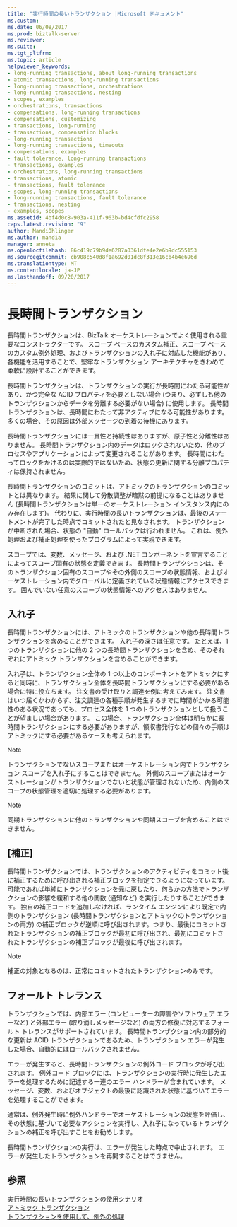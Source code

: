 ```yaml
---
title: "実行時間の長いトランザクション |Microsoft ドキュメント"
ms.custom: 
ms.date: 06/08/2017
ms.prod: biztalk-server
ms.reviewer: 
ms.suite: 
ms.tgt_pltfrm: 
ms.topic: article
helpviewer_keywords:
- long-running transactions, about long-running transactions
- atomic transactions, long-running transactions
- long-running transactions, orchestrations
- long-running transactions, nesting
- scopes, examples
- orchestrations, transactions
- compensations, long-running transactions
- compensations, customizing
- transactions, long-running
- transactions, compensation blocks
- long-running transactions
- long-running transactions, timeouts
- compensations, examples
- fault tolerance, long-running transactions
- transactions, examples
- orchestrations, long-running transactions
- transactions, atomic
- transactions, fault tolerance
- scopes, long-running transactions
- long-running transactions, fault tolerance
- transactions, nesting
- examples, scopes
ms.assetid: 4bf4d0c8-903a-411f-963b-bd4cfdfc2958
caps.latest.revision: "9"
author: MandiOhlinger
ms.author: mandia
manager: anneta
ms.openlocfilehash: 86c419c79b9de6287a0361dfe4e2e6b9dc555153
ms.sourcegitcommit: cb908c540d8f1a692d01dc8f313e16cb4b4e696d
ms.translationtype: MT
ms.contentlocale: ja-JP
ms.lasthandoff: 09/20/2017
---
```

# <a name="long-running-transactions"></a>長時間トランザクション
長時間トランザクションは、BizTalk オーケストレーションでよく使用される重要なコンストラクターです。 スコープ ベースのカスタム補正、スコープ ベースのカスタム例外処理、およびトランザクションの入れ子に対応した機能があり、各機能を活用することで、堅牢なトランザクション アーキテクチャをきわめて柔軟に設計することができます。  
  
 長時間トランザクションは、トランザクションの実行が長時間にわたる可能性があり、かつ完全な ACID プロパティを必要としない場合 (つまり、必ずしも他のトランザクションからデータを分離する必要がない場合) に使用します。 長時間トランザクションは、長時間にわたって非アクティブになる可能性があります。多くの場合、その原因は外部メッセージの到着の待機にあります。  
  
 長時間トランザクションには一貫性と持続性はありますが、原子性と分離性はありません。 長時間トランザクション内のデータはロックされないため、他のプロセスやアプリケーションによって変更されることがあります。 長時間にわたってロックをかけるのは実際的ではないため、状態の更新に関する分離プロパティは保持されません。  
  
 長時間トランザクションのコミットは、アトミックのトランザクションのコミットとは異なります。 結果に関して分散調整が暗黙の前提になることはありません (長時間トランザクションは単一のオーケストレーション インスタンス内にのみ存在します)。 代わりに、実行時間の長いトランザクションは、最後のステートメントが完了した時点でコミットされたと見なされます。 トランザクションが中断された場合、状態の "自動" ロールバックは行われません。 これは、例外処理および補正処理を使ったプログラムによって実現できます。  
  
 スコープでは、変数、メッセージ、および .NET コンポーネントを宣言することによってスコープ固有の状態を定義できます。 長時間トランザクションは、そのトランザクション固有のスコープやその外側のスコープの状態情報、およびオーケストレーション内でグローバルに定義されている状態情報にアクセスできます。 囲んでいない任意のスコープの状態情報へのアクセスはありません。  
  
## <a name="nesting"></a>入れ子  
 長時間トランザクションには、アトミックのトランザクションや他の長時間トランザクションを含めることができます。 入れ子の深さは任意です。 たとえば、1 つのトランザクションに他の 2 つの長時間トランザクションを含め、そのそれぞれにアトミック トランザクションを含めることができます。  
  
 入れ子は、トランザクション全体の 1 つ以上のコンポーネントをアトミックにすると同時に、トランザクション全体を長時間トランザクションにする必要がある場合に特に役立ちます。 注文書の受け取りと調達を例に考えてみます。 注文書はいつ届くかわからず、注文調達の各種手順が発生するまでに時間がかかる可能性のある状況であっても、プロセス全体を 1 つのトランザクションとして扱うことが望ましい場合があります。 この場合、トランザクション全体は明らかに長時間トランザクションにする必要がありますが、領収書発行などの個々の手順はアトミックにする必要があるケースも考えられます。  
  
> [!NOTE]
>  トランザクションでないスコープまたはオーケストレーション内でトランザクション スコープを入れ子にすることはできません。 外側のスコープまたはオーケストレーションがトランザクションでないと状態が管理されないため、内側のスコープの状態管理を適切に処理する必要があります。  
  
> [!NOTE]
>  同期トランザクションに他のトランザクションや同期スコープを含めることはできません。  
  
## <a name="compensation"></a>[補正]  
 長時間トランザクションでは、トランザクションのアクティビティをコミット後に補正するために呼び出される補正ブロックを指定できるようになっています。 可能であれば単純にトランザクションを元に戻したり、何らかの方法でトランザクションの影響を緩和する他の関数 (通知など) を実行したりすることができます。 独自の補正コードを追加しなければ、ランタイム エンジンにより既定で内側のトランザクション (長時間トランザクションとアトミックのトランザクションの両方) の補正ブロックが逆順に呼び出されます。つまり、最後にコミットされたトランザクションの補正ブロックが最初に呼び出され、最初にコミットされたトランザクションの補正ブロックが最後に呼び出されます。  
  
> [!NOTE]
>  補正の対象となるのは、正常にコミットされたトランザクションのみです。  
  
## <a name="fault-tolerance"></a>フォールト トレランス  
 トランザクションでは、内部エラー (コンピューターの障害やソフトウェア エラーなど) と外部エラー (取り消しメッセージなど) の両方の修復に対応するフォールト トレランスがサポートされています。 長時間トランザクション内の部分的な更新は ACID トランザクションであるため、トランザクション エラーが発生した場合、自動的にはロールバックされません。  
  
 エラーが発生すると、長時間トランザクションの例外コード ブロックが呼び出されます。 例外コード ブロックには、トランザクションの実行時に発生したエラーを処理するために記述する一連のエラー ハンドラーが含まれています。 メッセージ、変数、およびオブジェクトの最後に認識された状態に基づいてエラーを処理することができます。  
  
 通常は、例外発生時に例外ハンドラーでオーケストレーションの状態を評価し、その状態に基づいて必要なアクションを実行し、入れ子になっているトランザクションの補正を呼び出すことをお勧めします。  
  
 長時間トランザクションの実行は、エラーが発生した時点で中止されます。 エラーが発生したトランザクションを再開することはできません。  
  
## <a name="see-also"></a>参照  
 [実行時間の長いトランザクションの使用シナリオ](../core/scenarios-using-long-running-transactions.md)   
 [アトミック トランザクション](../core/atomic-transactions.md)   
 [トランザクションを使用して、例外の処理](../core/using-transactions-and-handling-exceptions.md)